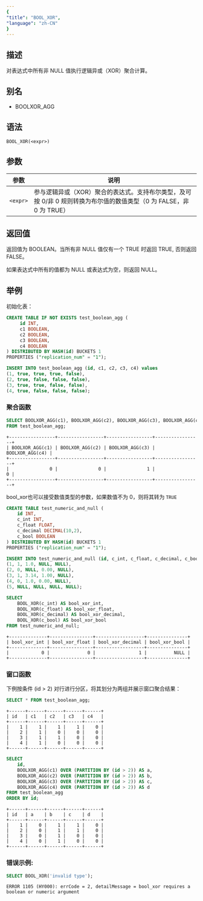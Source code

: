 ```yaml
---
{
"title": "BOOL_XOR",
"language": "zh-CN"
}
---
```


## 描述

对表达式中所有非 NULL 值执行逻辑异或（XOR）聚合计算。

## 别名

- BOOLXOR_AGG

## 语法

```text
BOOL_XOR(<expr>)
```

## 参数

| 参数 | 说明 |
| -- | -- |
| `<expr>` | 参与逻辑异或（XOR）聚合的表达式。支持布尔类型，及可按 0/非 0 规则转换为布尔值的数值类型（0 为 FALSE，非 0 为 TRUE）|

## 返回值

返回值为 BOOLEAN。当所有非 NULL 值仅有一个 TRUE 时返回 TRUE, 否则返回 FALSE。

如果表达式中所有的值都为 NULL 或表达式为空，则返回 NULL。

## 举例

初始化表：
```sql
CREATE TABLE IF NOT EXISTS test_boolean_agg (
     id INT,
     c1 BOOLEAN,
     c2 BOOLEAN,
     c3 BOOLEAN,
     c4 BOOLEAN
) DISTRIBUTED BY HASH(id) BUCKETS 1
PROPERTIES ("replication_num" = "1"); 

INSERT INTO test_boolean_agg (id, c1, c2, c3, c4) values 
(1, true, true, true, false),
(2, true, false, false, false),
(3, true, true, false, false),
(4, true, false, false, false);
```

### 聚合函数

```sql
SELECT BOOLXOR_AGG(c1), BOOLXOR_AGG(c2), BOOLXOR_AGG(c3), BOOLXOR_AGG(c4)
FROM test_boolean_agg;
```
```text
+-----------------+-----------------+-----------------+-----------------+
| BOOLXOR_AGG(c1) | BOOLXOR_AGG(c2) | BOOLXOR_AGG(c3) | BOOLXOR_AGG(c4) |
+-----------------+-----------------+-----------------+-----------------+
|               0 |               0 |               1 |               0 |
+-----------------+-----------------+-----------------+-----------------+
```

bool_xor也可以接受数值类型的参数，如果数值不为 0，则将其转为 `TRUE`
```sql
CREATE TABLE test_numeric_and_null (
    id INT,
    c_int INT,
    c_float FLOAT,
    c_decimal DECIMAL(10,2),
    c_bool BOOLEAN
) DISTRIBUTED BY HASH(id) BUCKETS 1
PROPERTIES ("replication_num" = "1");

INSERT INTO test_numeric_and_null (id, c_int, c_float, c_decimal, c_bool) VALUES
(1, 1, 1.0, NULL, NULL),
(2, 0, NULL, 0.00, NULL),
(3, 1, 3.14, 1.00, NULL),
(4, 0, 1.0, 0.00, NULL),
(5, NULL, NULL, NULL, NULL);
```

```sql
SELECT
    BOOL_XOR(c_int) AS bool_xor_int,
    BOOL_XOR(c_float) AS bool_xor_float,
    BOOL_XOR(c_decimal) AS bool_xor_decimal,
    BOOL_XOR(c_bool) AS bool_xor_bool
FROM test_numeric_and_null;
```
```text
+--------------+----------------+------------------+---------------+
| bool_xor_int | bool_xor_float | bool_xor_decimal | bool_xor_bool |
+--------------+----------------+------------------+---------------+
|            0 |              0 |                1 |          NULL |
+--------------+----------------+------------------+---------------+
```

### 窗口函数
下例按条件 (id > 2) 对行进行分区，将其划分为两组并展示窗口聚合结果：
```sql
SELECT * FROM test_boolean_agg;
```
```text
+------+------+------+------+------+
| id   | c1   | c2   | c3   | c4   |
+------+------+------+------+------+
|    1 |    1 |    1 |    1 |    0 |
|    2 |    1 |    0 |    0 |    0 |
|    3 |    1 |    1 |    0 |    0 |
|    4 |    1 |    0 |    0 |    0 |
+------+------+------+------+------+
```
```sql
SELECT
    id,
    BOOLXOR_AGG(c1) OVER (PARTITION BY (id > 2)) AS a,
    BOOLXOR_AGG(c2) OVER (PARTITION BY (id > 2)) AS b,
    BOOLXOR_AGG(c3) OVER (PARTITION BY (id > 2)) AS c,
    BOOLXOR_AGG(c4) OVER (PARTITION BY (id > 2)) AS d
FROM test_boolean_agg
ORDER BY id;
```
```text
+------+------+------+------+------+
| id   | a    | b    | c    | d    |
+------+------+------+------+------+
|    1 |    0 |    1 |    1 |    0 |
|    2 |    0 |    1 |    1 |    0 |
|    3 |    0 |    1 |    0 |    0 |
|    4 |    0 |    1 |    0 |    0 |
+------+------+------+------+------+
```

### 错误示例:
```sql
SELECT BOOL_XOR('invalid type');
```
```text
ERROR 1105 (HY000): errCode = 2, detailMessage = bool_xor requires a boolean or numeric argument
```